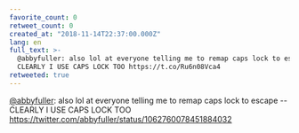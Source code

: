 ```yaml
---
favorite_count: 0
retweet_count: 0
created_at: "2018-11-14T22:37:00.000Z"
lang: en
full_text: >-
  @abbyfuller: also lol at everyone telling me to remap caps lock to escape --
  CLEARLY I USE CAPS LOCK TOO https://t.co/Ru6n08Vca4
retweeted: true
---
```


[@abbyfuller](https://twitter.com/abbyfuller): also lol at everyone telling me
to remap caps lock to escape -- CLEARLY I USE CAPS LOCK TOO
<https://twitter.com/abbyfuller/status/1062760078451884032>

